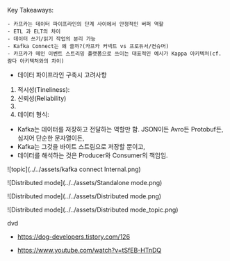 

Key Takeaways:
```
- 카프카는 데이터 파이프라인의 단계 사이에서 안정적인 버퍼 역할
- ETL 과 ELT의 차이
- 데이터 쓰기/읽기 작업의 분리 가능
- Kafka Connect는 왜 쓸까?(카프카 커넥트 vs 프로듀서/컨슈머)
- 카프카가 메인 이벤트 스트리밍 플랫폼으로 쓰이는 대표적인 예시가 Kappa 아키텍처(cf. 람다 아키텍처와의 차이)
```

- 데이터 파이프라인 구축시 고려사항
1. 적시성(Tineliness):
2. 신뢰성(Reliability)
3.
4. 데이터 형식:
- Kafka는 데이터를 저장하고 전달하는 역할만 함. JSON이든 Avro든 Protobuf든, 심지어 단순한 문자열이든, 
- Kafka는 그것을 바이트 스트림으로 저장할 뿐이고, 
- 데이터를 해석하는 것은 Producer와 Consumer의 책임임.

![topic](../../assets/kafka connect Internal.png)

![Distributed mode](../../assets/Standalone mode.png)

![Distributed mode](../../assets/Distributed mode.png)

![Distributed mode](../../assets/Distributed mode_topic.png)


dvd 
- https://dog-developers.tistory.com/126


- https://www.youtube.com/watch?v=tSfEB-HTnDQ



